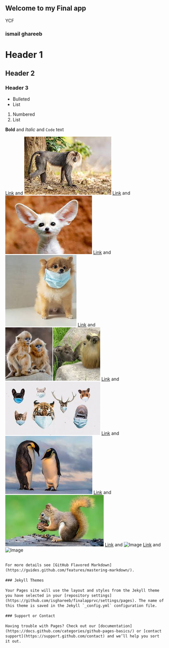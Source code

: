 ## Welcome to my Final app

YCF

### ismail ghareeb


# Header 1
## Header 2
### Header 3

- Bulleted
- List

1. Numbered
2. List

**Bold** and _Italic_ and `Code` text

[Link](url) and ![Image](4.jpeg)
[Link](url) and ![Image](1.jpeg)
[Link](url) and ![Image](2.jpeg)
[Link](url) and ![Image](3.jpeg)
[Link](url) and ![Image](5.jpeg)
[Link](url) and ![Image](6.jpeg)
[Link](url) and ![Image](7.jpeg)
[Link](url) and ![Image](8.jpeg)
[Link](url) and ![Image](9.jpeg)

```

For more details see [GitHub Flavored Markdown](https://guides.github.com/features/mastering-markdown/).

### Jekyll Themes

Your Pages site will use the layout and styles from the Jekyll theme you have selected in your [repository settings](https://github.com/isghareeb/finalapprvc/settings/pages). The name of this theme is saved in the Jekyll `_config.yml` configuration file.

### Support or Contact

Having trouble with Pages? Check out our [documentation](https://docs.github.com/categories/github-pages-basics/) or [contact support](https://support.github.com/contact) and we’ll help you sort it out.
